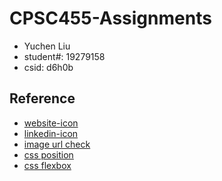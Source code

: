# CPSC455-Assignments
- Yuchen Liu
- student#: 19279158
- csid: d6h0b
## Reference
- [website-icon](https://www.iconfinder.com/icons/211677/image_icon)
- [linkedin-icon](https://iconsplace.com/wp-content/uploads/_icons/40e0d0/256/png/linkedin-icon-17-256.png)
- [image url check](https://stackoverflow.com/questions/14651348/checking-if-image-does-exists-using-javascript)
- [css position](https://css-tricks.com/almanac/properties/p/position/)
- [css flexbox](https://css-tricks.com/snippets/css/a-guide-to-flexbox/#background)